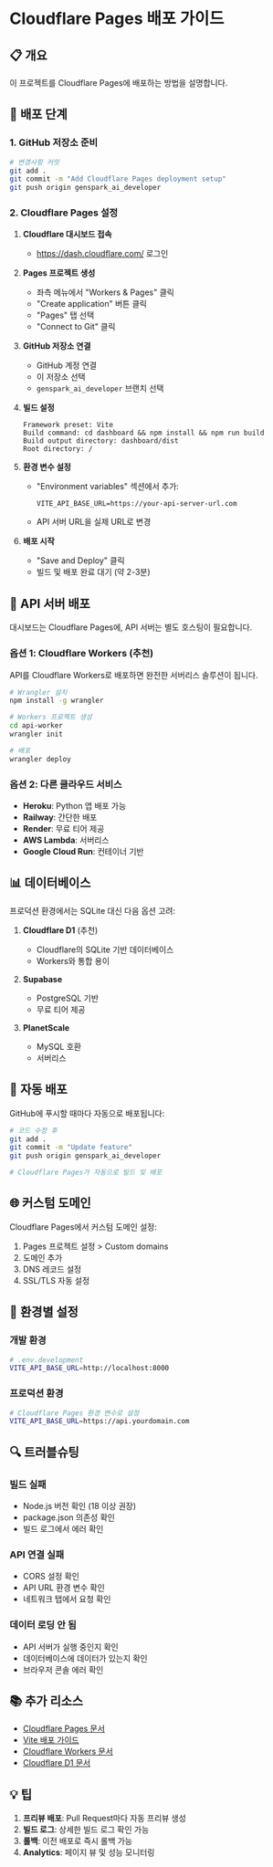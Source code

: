# Cloudflare Pages 배포 가이드

## 📋 개요

이 프로젝트를 Cloudflare Pages에 배포하는 방법을 설명합니다.

## 🚀 배포 단계

### 1. GitHub 저장소 준비

```bash
# 변경사항 커밋
git add .
git commit -m "Add Cloudflare Pages deployment setup"
git push origin genspark_ai_developer
```

### 2. Cloudflare Pages 설정

1. **Cloudflare 대시보드 접속**
   - https://dash.cloudflare.com/ 로그인

2. **Pages 프로젝트 생성**
   - 좌측 메뉴에서 "Workers & Pages" 클릭
   - "Create application" 버튼 클릭
   - "Pages" 탭 선택
   - "Connect to Git" 클릭

3. **GitHub 저장소 연결**
   - GitHub 계정 연결
   - 이 저장소 선택
   - `genspark_ai_developer` 브랜치 선택

4. **빌드 설정**
   ```
   Framework preset: Vite
   Build command: cd dashboard && npm install && npm run build
   Build output directory: dashboard/dist
   Root directory: /
   ```

5. **환경 변수 설정**
   - "Environment variables" 섹션에서 추가:
     ```
     VITE_API_BASE_URL=https://your-api-server-url.com
     ```
   - API 서버 URL을 실제 URL로 변경

6. **배포 시작**
   - "Save and Deploy" 클릭
   - 빌드 및 배포 완료 대기 (약 2-3분)

## 🔧 API 서버 배포

대시보드는 Cloudflare Pages에, API 서버는 별도 호스팅이 필요합니다.

### 옵션 1: Cloudflare Workers (추천)

API를 Cloudflare Workers로 배포하면 완전한 서버리스 솔루션이 됩니다.

```bash
# Wrangler 설치
npm install -g wrangler

# Workers 프로젝트 생성
cd api-worker
wrangler init

# 배포
wrangler deploy
```

### 옵션 2: 다른 클라우드 서비스

- **Heroku**: Python 앱 배포 가능
- **Railway**: 간단한 배포
- **Render**: 무료 티어 제공
- **AWS Lambda**: 서버리스
- **Google Cloud Run**: 컨테이너 기반

## 📊 데이터베이스

프로덕션 환경에서는 SQLite 대신 다음 옵션 고려:

1. **Cloudflare D1** (추천)
   - Cloudflare의 SQLite 기반 데이터베이스
   - Workers와 통합 용이

2. **Supabase**
   - PostgreSQL 기반
   - 무료 티어 제공

3. **PlanetScale**
   - MySQL 호환
   - 서버리스

## 🔄 자동 배포

GitHub에 푸시할 때마다 자동으로 배포됩니다:

```bash
# 코드 수정 후
git add .
git commit -m "Update feature"
git push origin genspark_ai_developer

# Cloudflare Pages가 자동으로 빌드 및 배포
```

## 🌐 커스텀 도메인

Cloudflare Pages에서 커스텀 도메인 설정:

1. Pages 프로젝트 설정 > Custom domains
2. 도메인 추가
3. DNS 레코드 설정
4. SSL/TLS 자동 설정

## 📝 환경별 설정

### 개발 환경
```bash
# .env.development
VITE_API_BASE_URL=http://localhost:8000
```

### 프로덕션 환경
```bash
# Cloudflare Pages 환경 변수로 설정
VITE_API_BASE_URL=https://api.yourdomain.com
```

## 🔍 트러블슈팅

### 빌드 실패
- Node.js 버전 확인 (18 이상 권장)
- package.json 의존성 확인
- 빌드 로그에서 에러 확인

### API 연결 실패
- CORS 설정 확인
- API URL 환경 변수 확인
- 네트워크 탭에서 요청 확인

### 데이터 로딩 안 됨
- API 서버가 실행 중인지 확인
- 데이터베이스에 데이터가 있는지 확인
- 브라우저 콘솔 에러 확인

## 📚 추가 리소스

- [Cloudflare Pages 문서](https://developers.cloudflare.com/pages/)
- [Vite 배포 가이드](https://vitejs.dev/guide/static-deploy.html)
- [Cloudflare Workers 문서](https://developers.cloudflare.com/workers/)
- [Cloudflare D1 문서](https://developers.cloudflare.com/d1/)

## 💡 팁

1. **프리뷰 배포**: Pull Request마다 자동 프리뷰 생성
2. **빌드 로그**: 상세한 빌드 로그 확인 가능
3. **롤백**: 이전 배포로 즉시 롤백 가능
4. **Analytics**: 페이지 뷰 및 성능 모니터링


